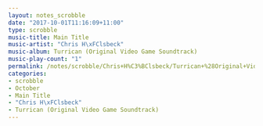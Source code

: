 ```yaml
---
layout: notes_scrobble
date: "2017-10-01T11:16:09+11:00"
type: scrobble
music-title: Main Title
music-artist: "Chris H\xFClsbeck"
music-album: Turrican (Original Video Game Soundtrack)
music-play-count: "1"
permalink: /notes/scrobble/Chris+H%C3%BClsbeck/Turrican+%28Original+Video+Game+Soundtrack%29/d25db7570b1def1ad9689ea2c859e25fabb121df.html
categories:
- scrobble
- October
- Main Title
- "Chris H\xFClsbeck"
- Turrican (Original Video Game Soundtrack)
---
```

